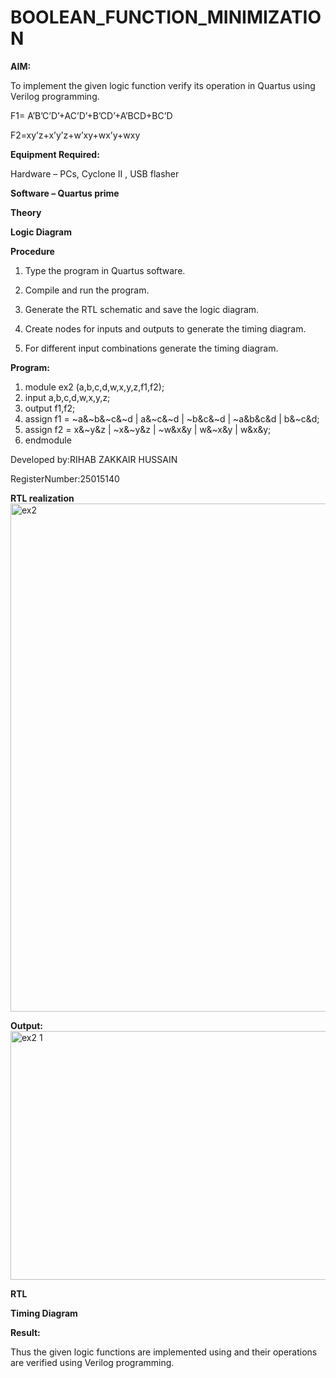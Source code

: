 # BOOLEAN_FUNCTION_MINIMIZATION

**AIM:**

To implement the given logic function verify its operation in Quartus using Verilog programming.

F1= A’B’C’D’+AC’D’+B’CD’+A’BCD+BC’D 

F2=xy’z+x’y’z+w’xy+wx’y+wxy

**Equipment Required:**

Hardware – PCs, Cyclone II , USB flasher

**Software – Quartus prime**

**Theory**

**Logic Diagram**

**Procedure**

1.	Type the program in Quartus software.

2.	Compile and run the program.

3.	Generate the RTL schematic and save the logic diagram.

4.	Create nodes for inputs and outputs to generate the timing diagram.

5.	For different input combinations generate the timing diagram.


**Program:**

1. module ex2 (a,b,c,d,w,x,y,z,f1,f2);
2. input a,b,c,d,w,x,y,z;
3. output f1,f2;
4. assign f1 = ~a&~b&~c&~d | a&~c&~d | ~b&c&~d | ~a&b&c&d | b&~c&d;
5. assign f2 = x&~y&z | ~x&~y&z | ~w&x&y | w&~x&y | w&x&y;
6. endmodule

Developed by:RIHAB ZAKKAIR HUSSAIN

RegisterNumber:25015140 


**RTL realization**
<img width="740" height="813" alt="ex2" src="https://github.com/user-attachments/assets/6e3e43ec-6924-4061-bdba-7d356f3bd9f1" />

**Output:**
<img width="1918" height="398" alt="ex2 1" src="https://github.com/user-attachments/assets/54d5b5d2-99f0-4cc8-816a-bbbd27be3f58" />

**RTL**

**Timing Diagram**

**Result:**

Thus the given logic functions are implemented using and their operations are verified using Verilog programming.

